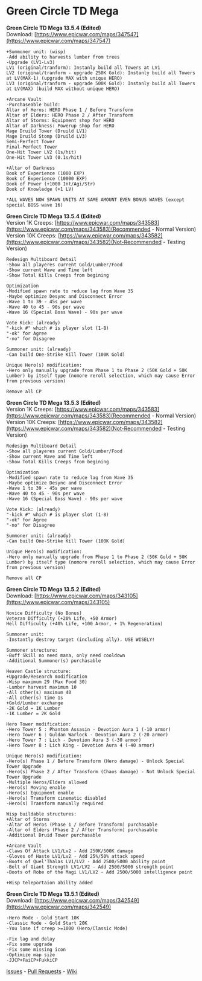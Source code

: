 # Green Circle TD Mega
<b>Green Circle TD Mega 13.5.4 (Edited)</b><br>
Download: [https://www.epicwar.com/maps/347547](https://www.epicwar.com/maps/347547)
```
+Summoner unit: (wisp)
-Add ability to harvests lumber from trees
-Upgrade (LV1-Lv3)
LV1 (original/tranform): Instanly build all Towers at LV1
LV2 (original/tranform - upgrade 250K Gold): Instanly build all Towers at LV(MAX-1) (upgrade MAX with unique HERO)
LV3 (original/tranform - upgrade 500K Gold): Instanly build all Towers at LV(MAX) (build MAX without unique HERO)

+Arcane Vault
-Purchaseable build:
Altar of Heros: HERO Phase 1 / Before Transform
Altar of Elders: HERO Phase 2 / After Transform
Altar of Storms: Equipment shop for HERO
Altar of Darkness: Powerup shop for HERO
Mage Druild Tower (Druild LV1)
Mage Druild Stomp (Druild LV3)
Semi-Perfect Tower
Final-Perfect Tower
One-Hit Tower LV2 (1s/hit)
One-Hit Tower LV3 (0.1s/hit)

+Altar of Darkness
Book of Experience (1000 EXP)
Book of Experience (10000 EXP)
Book of Power (+1000 Int/Agi/Str)
Book of Knowledge (+1 LV)

*ALL WAVES NOW SPAWN UNITS AT SAME AMOUNT EVEN BONUS WAVES (except special BOSS wave 16)
```
<b>Green Circle TD Mega 13.5.4 (Edited)</b><br>
Version 1K Creeps:  [https://www.epicwar.com/maps/343583](https://www.epicwar.com/maps/343583)(Recommended - Normal Version)<br>
Version 10K Creeps: [https://www.epicwar.com/maps/343582](https://www.epicwar.com/maps/343582)(Not-Recommended - Testing Version)<br>
```
Redesign Multiboard Detail
-Show all playeres current Gold/Lumber/Food
-Show current Wave and Time left
-Show Total Kills Creeps from begining

Optimization
-Modified spawn rate to reduce lag from Wave 35
-Maybe optimize Desync and Disconnect Error
-Wave 1 to 39 - 45s per wave
-Wave 40 to 45 - 90s per wave
-Wave 16 (Special Boss Wave) - 90s per wave

Vote Kick: (already)
"-kick #" which # is player slot (1-8)
"-ok" for Agree
"-no" for Disagree

Summoner unit: (already)
-Can build One-Strike Kill Tower (100K Gold)

Unique Hero(s) modification:
-Hero only manually upgrade from Phase 1 to Phase 2 (50K Gold + 50K Lumber) by itself type (nomore reroll selection, which may cause Error from previous version)

Remove all CP
```
<b>Green Circle TD Mega 13.5.3 (Edited)</b><br>
Version 1K Creeps:  [https://www.epicwar.com/maps/343583](https://www.epicwar.com/maps/343583)(Recommended - Normal Version)<br>
Version 10K Creeps: [https://www.epicwar.com/maps/343582](https://www.epicwar.com/maps/343582)(Not-Recommended - Testing Version)<br>
```
Redesign Multiboard Detail
-Show all playeres current Gold/Lumber/Food
-Show current Wave and Time left
-Show Total Kills Creeps from begining

Optimization
-Modified spawn rate to reduce lag from Wave 35
-Maybe optimize Desync and Disconnect Error
-Wave 1 to 39 - 45s per wave
-Wave 40 to 45 - 90s per wave
-Wave 16 (Special Boss Wave) - 90s per wave

Vote Kick: (already)
"-kick #" which # is player slot (1-8)
"-ok" for Agree
"-no" for Disagree

Summoner unit: (already)
-Can build One-Strike Kill Tower (100K Gold)

Unique Hero(s) modification:
-Hero only manually upgrade from Phase 1 to Phase 2 (50K Gold + 50K Lumber) by itself type (nomore reroll selection, which may cause Error from previous version)

Remove all CP
```
<b>Green Circle TD Mega 13.5.2 (Edited)</b><br>
Download: [https://www.epicwar.com/maps/343105](https://www.epicwar.com/maps/343105)
```
Novice Difficulty (No Bonus)
Veteran Difficulty (+20% Life, +50 Armor)
Hell Difficulty (+40% Life, +100 Armor, + 1% Regeneration)

Summoner unit:
-Instantly destroy target (including ally). USE WISELY!

Summoner structure:
-Buff Skill no need mana, only need cooldown 
-Additional Summoner(s) purchasable

Heaven Castle structure:
+Upgrade/Research modification
-Wisp maximum 29 (Max Food 30)
-Lumber harvest maximum 10 
-All other(s) maximum 40
-All other(s) time 1s
+Gold/Lumber exchange
-2K Gold = 1K Lumber
-1K Lumber = 2K Gold

Hero Tower modification:
-Hero Tower 5 : Phantom Assasin - Devotion Aura 1 (-10 armor)
-Hero Tower 6 : Guldan Warlock - Devotion Aura 2 (-20 armor)
-Hero Tower 7 : Lich - Devotion Aura 3 (-30 armor)
-Hero Tower 8 : Lich King - Devotion Aura 4 (-40 armor)

Unique Hero(s) modification:
-Hero(s) Phase 1 / Before Transform (Hero damage) - Unlock Special Tower Upgrade
-Hero(s) Phase 2 / After Transform (Chaos damage) - Not Unlock Special Tower Upgrade
-Multiple Heros/Elders allowed
-Hero(s) Moving enable
-Hero(s) Equipment enable
-Hero(s) Transform cinematic disabled
-Hero(s) Transform manually required

Wisp buildable structures:
+Altar of Storms
-Altar of Heros (Phase 1 / Before Transform) purchasable
-Altar of Elders (Phase 2 / After Transform) purchasable
-Additional Druid Tower purchasable

+Arcane Vault
-Claws Of Attack LV1/Lv2 - Add 250K/500K damage
-Gloves of Haste LV1/Lv2 - Add 25%/50% attack speed
-Boots of Quel'Thalas LV1/LV2 - Add 2500/5000 ability point
-Belt of Giant Strength LV1/LV2 - Add 2500/5000 strength point
-Boots of Robe of the Magi LV1/LV2 - Add 2500/5000 intelligence point

+Wisp teleportaion ability added
```
<b>Green Circle TD Mega 13.5.1 (Edited)</b><br>
Download: [https://www.epicwar.com/maps/342549](https://www.epicwar.com/maps/342549)
```
-Hero Mode - Gold Start 10K
-Classic Mode - Gold Start 20K
-You lose if creep >=1000 (Hero/Classic Mode)

-Fix lag and delay
-Fix some upgrade
-Fix some missing icon
-Optimize map size
-JJCP+FaiCP+FukkiCP
```
[Issues](https://github.com/wcedit/wcedit.github.io/issues) - [Pull Requests](https://github.com/wcedit/wcedit.github.io/pulls) - [Wiki](https://github.com/wcedit/wcedit.github.io/wiki)
